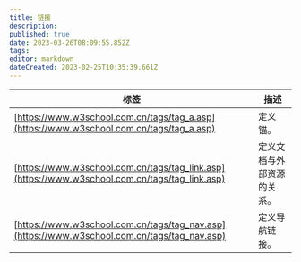 ```yaml
---
title: 链接
description: 
published: true
date: 2023-03-26T08:09:55.852Z
tags: 
editor: markdown
dateCreated: 2023-02-25T10:35:39.661Z
---
```


| 标签 | 描述                       |
| ------ | ---------------------------- |
| [https://www.w3school.com.cn/tags/tag_a.asp](https://www.w3school.com.cn/tags/tag_a.asp)     | 定义锚。                   |
| [https://www.w3school.com.cn/tags/tag_link.asp](https://www.w3school.com.cn/tags/tag_link.asp)     | 定义文档与外部资源的关系。 |
| [https://www.w3school.com.cn/tags/tag_nav.asp](https://www.w3school.com.cn/tags/tag_nav.asp)     | 定义导航链接。             |